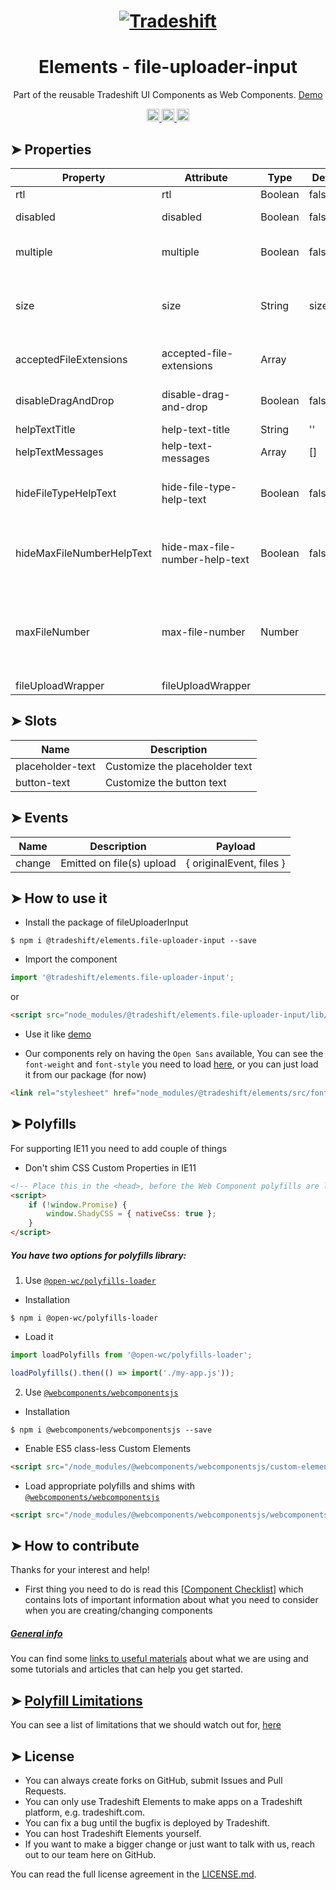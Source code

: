 <h1 align="center">
    <a href="https://tradeshift.com/">
      <img alt="Tradeshift" src="https://tradeshift.com/wp-content/themes/Tradeshift/img/brand/logo-black.png"/>
    </a>
</h1>

<h1 align="center">Elements - file-uploader-input</h1>

<p align="center">
  Part of the reusable Tradeshift UI Components as Web Components.
    <a href="https://tradeshift.github.io/elements/?path=/story/ts-file-uploader-input--default">
      Demo
    </a>
</p>

<p align="center">
    <a href="https://www.npmjs.com/package/@tradeshift/elements.file-uploader-input">
      <img alt="NPM Version" src="https://badgen.net/npm/v/@tradeshift/elements.file-uploader-input" height="20"/>
    </a>
    <a href="https://npmcharts.com/compare/@tradeshift/elements.file-uploader-input?minimal=true">
		  <img alt="Downloads per month" src="https://badgen.net/npm/dm/@tradeshift/elements.file-uploader-input" height="20"/>
		</a>
		<a href="https://www.npmjs.com/browse/depended/@tradeshift/elements.file-uploader-input">
		  <img alt="Dependent packages" src="https://badgen.net/npm/dependents/@tradeshift/elements.file-uploader-input" height="20"/>
		</a>
</p>

<style>
  table {
        width:100%;
  }
</style>

## ➤ Properties

| Property | Attribute | Type | Default | Description |
| --- | --- | --- | --- | --- |
| rtl | rtl | Boolean | false |  |
| disabled | disabled | Boolean | false | Disable the input |
| multiple | multiple | Boolean | false | Allow multiple file select. |
| size | size | String | sizes.full | Size of the input: 'full'(default), 'medium', 'small' |
| acceptedFileExtensions | accepted-file-extensions | Array |  | List of accepted file extensions |
| disableDragAndDrop | disable-drag-and-drop | Boolean | false | Disable drag and drop functionality |
| helpTextTitle | help-text-title | String | '' |  |
| helpTextMessages | help-text-messages | Array | [] |  |
| hideFileTypeHelpText | hide-file-type-help-text | Boolean | false | Hide the help text about allowed file types. |
| hideMaxFileNumberHelpText | hide-max-file-number-help-text | Boolean | false | Hide the help text about maximum number of files. |
| maxFileNumber | max-file-number | Number |  | Maximum limit for number of files to be shown as helper message |
| fileUploadWrapper | fileUploadWrapper |  |  | INTERNAL |

## ➤ Slots

| Name             | Description                    |
| ---------------- | ------------------------------ |
| placeholder-text | Customize the placeholder text |
| button-text      | Customize the button text      |

## ➤ Events

| Name   | Description               | Payload                  |
| ------ | ------------------------- | ------------------------ |
| change | Emitted on file(s) upload | { originalEvent, files } |

## ➤ How to use it

- Install the package of fileUploaderInput

```shell
$ npm i @tradeshift/elements.file-uploader-input --save
```

- Import the component

```js
import '@tradeshift/elements.file-uploader-input';
```

or

```html
<script src="node_modules/@tradeshift/elements.file-uploader-input/lib/file-uploader-input.umd.js"></script>
```

- Use it like [demo]("https://tradeshift.github.io/elements/?path=/story/ts-file-uploader-input--default")

- Our components rely on having the `Open Sans` available, You can see the `font-weight` and `font-style` you need to load [here](https://github.com/Tradeshift/elements/blob/master/packages/core/src/fonts.css), or you can just load it from our package (for now)

```html
<link rel="stylesheet" href="node_modules/@tradeshift/elements/src/fonts.css" />
```

## ➤ Polyfills

For supporting IE11 you need to add couple of things

- Don't shim CSS Custom Properties in IE11

```html
<!-- Place this in the <head>, before the Web Component polyfills are loaded -->
<script>
	if (!window.Promise) {
		window.ShadyCSS = { nativeCss: true };
	}
</script>
```

##### You have two options for polyfills library:

1. Use [`@open-wc/polyfills-loader`](https://github.com/open-wc/open-wc/tree/master/packages/polyfills-loader)

- Installation

```shell
$ npm i @open-wc/polyfills-loader
```

- Load it

```js
import loadPolyfills from '@open-wc/polyfills-loader';

loadPolyfills().then(() => import('./my-app.js'));
```

2. Use [`@webcomponents/webcomponentsjs`](https://github.com/webcomponents/polyfills/tree/master/packages/webcomponentsjs)

- Installation

```hell
$ npm i @webcomponents/webcomponentsjs --save
```

- Enable ES5 class-less Custom Elements

```html
<script src="/node_modules/@webcomponents/webcomponentsjs/custom-elements-es5-adapter.js"></script>
```

- Load appropriate polyfills and shims with [`@webcomponents/webcomponentsjs`](https://github.com/webcomponents/webcomponentsjs)

```html
<script src="/node_modules/@webcomponents/webcomponentsjs/webcomponents-loader.js" defer></script>
```

## ➤ How to contribute

Thanks for your interest and help!

- First thing you need to do is read this [[Component Checklist](https://github.com/Tradeshift/elements/wiki/Component-checklist)] which contains lots of important information about what you need to consider when you are creating/changing components

##### [General info](https://github.com/Tradeshift/elements/wiki/Useful-materials-starter)

You can find some [links to useful materials](https://github.com/Tradeshift/elements/wiki/Useful-materials-starter) about what we are using and some tutorials and articles that can help you get started.

## ➤ [Polyfill Limitations](https://github.com/Tradeshift/elements/wiki/Polyfill-Limitations)

You can see a list of limitations that we should watch out for, [here](https://github.com/Tradeshift/elements/wiki/Polyfill-Limitations)

## ➤ License

- You can always create forks on GitHub, submit Issues and Pull Requests.
- You can only use Tradeshift Elements to make apps on a Tradeshift platform, e.g. tradeshift.com.
- You can fix a bug until the bugfix is deployed by Tradeshift.
- You can host Tradeshift Elements yourself.
- If you want to make a bigger change or just want to talk with us, reach out to our team here on GitHub.

You can read the full license agreement in the [LICENSE.md](https://github.com/Tradeshift/elements/blob/master/LICENSE.md).
